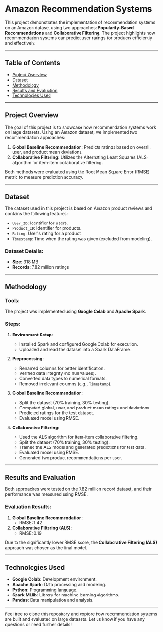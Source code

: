 # Amazon Recommendation Systems

This project demonstrates the implementation of recommendation systems on an Amazon dataset using two approaches: **Popularity-Based Recommendations** and **Collaborative Filtering**. The project highlights how recommendation systems can predict user ratings for products efficiently and effectively.

---

## Table of Contents

- [Project Overview](#project-overview)
- [Dataset](#dataset)
- [Methodology](#methodology)
- [Results and Evaluation](#results-and-evaluation)
- [Technologies Used](#technologies-used)

---

## Project Overview

The goal of this project is to showcase how recommendation systems work on large datasets. Using an Amazon dataset, we implemented two recommendation approaches:

1. **Global Baseline Recommendation**: Predicts ratings based on overall, user, and product mean deviations.
2. **Collaborative Filtering**: Utilizes the Alternating Least Squares (ALS) algorithm for item-item collaborative filtering.

Both methods were evaluated using the Root Mean Square Error (RMSE) metric to measure prediction accuracy.

---

## Dataset

The dataset used in this project is based on Amazon product reviews and contains the following features:

- `User_ID`: Identifier for users.
- `Product_ID`: Identifier for products.
- `Rating`: User's rating for a product.
- `Timestamp`: Time when the rating was given (excluded from modeling).

### Dataset Details:
- **Size**: 318 MB
- **Records**: 7.82 million ratings

---

## Methodology

### Tools:
The project was implemented using **Google Colab** and **Apache Spark**.

### Steps:
1. **Environment Setup**:
   - Installed Spark and configured Google Colab for execution.
   - Uploaded and read the dataset into a Spark DataFrame.

2. **Preprocessing**:
   - Renamed columns for better identification.
   - Verified data integrity (no null values).
   - Converted data types to numerical formats.
   - Removed irrelevant columns (e.g., `Timestamp`).

3. **Global Baseline Recommendation**:
   - Split the dataset (70% training, 30% testing).
   - Computed global, user, and product mean ratings and deviations.
   - Predicted ratings for the test dataset.
   - Evaluated model using RMSE.

4. **Collaborative Filtering**:
   - Used the ALS algorithm for item-item collaborative filtering.
   - Split the dataset (70% training, 30% testing).
   - Trained the ALS model and generated predictions for test data.
   - Evaluated model using RMSE.
   - Generated two product recommendations per user.

---

## Results and Evaluation

Both approaches were tested on the 7.82 million record dataset, and their performance was measured using RMSE.

### Evaluation Results:
1. **Global Baseline Recommendation**:
   - RMSE: 1.42
2. **Collaborative Filtering (ALS)**:
   - RMSE: 0.19

Due to the significantly lower RMSE score, the **Collaborative Filtering (ALS)** approach was chosen as the final model.

---

## Technologies Used

- **Google Colab**: Development environment.
- **Apache Spark**: Data processing and modeling.
- **Python**: Programming language.
- **Spark MLlib**: Library for machine learning algorithms.
- **Pandas**: Data manipulation and analysis.

---

Feel free to clone this repository and explore how recommendation systems are built and evaluated on large datasets. Let us know if you have any questions or need further details!
